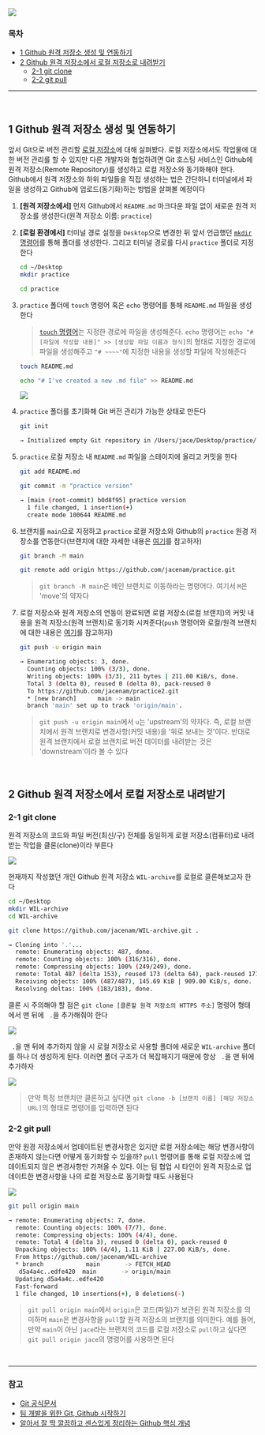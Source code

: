<img src="https://ifh.cc/g/Y4tH2V.png" style="max-width: 100%" align="center">

### 목차
- [1 Github 원격 저장소 생성 및 연동하기](#1-Github-원격-저장소-생성-및-연동하기)
- [2 Github 원격 저장소에서 로컬 저장소로 내려받기](#2-Github-원격-저장소에서-로컬-저장소로-내려받기)
  - [2-1 git clone](#2-1-git-clone)
  - [2-2 git pull](#2-2-git-pull)

***

<br>

## 1 Github 원격 저장소 생성 및 연동하기
앞서 Git으로 버전 관리할 [로컬 저장소](https://github.com/jacenam/WIL-archive/blob/main/Git/Git%20%EC%B4%88%EA%B8%B0%20%EC%84%A4%EC%A0%95%20%EB%B0%8F%20%EA%B8%B0%EC%B4%88%20%EB%AA%85%EB%A0%B9%EC%96%B4(feat.%20%EB%A1%9C%EC%BB%AC%20%EC%A0%80%EC%9E%A5%EC%86%8C).md#4-%EB%A1%9C%EC%BB%AC-%EC%A0%80%EC%9E%A5%EC%86%8C-%EC%83%9D%EC%84%B1-%EB%B0%8F-%EC%BB%A4%EB%B0%8B)에 대해 살펴봤다. 로컬 저장소에서도 작업물에 대한 버전 관리를 할 수 있지만 다른 개발자와 협업하려면 Git 호스팅 서비스인 Github에 원격 저장소(Remote Repository)를 생성하고 로컬 저장소와 동기화해야 한다. Github에서 원격 저장소와 하위 파일들을 직접 생성하는 법은 간단하니 터미널에서 파일을 생성하고 Github에 업로드(동기화)하는 방법을 살펴볼 예정이다

1. **[원격 저장소에서]** 먼저 Github에서 `README.md` 마크다운 파일 없이 새로운 원격 저장소를 생성한다(원격 저장소 이름: `practice`)

2. **[로컬 환경에서]** 터미널 경로 설정을 `Desktop`으로 변경한 뒤 앞서 언급했던 [`mkdir` 명령어](https://github.com/jacenam/WIL-archive/blob/main/Git/Git%20%EC%B4%88%EA%B8%B0%20%EC%84%A4%EC%A0%95%20%EB%B0%8F%20%EA%B8%B0%EC%B4%88%20%EB%AA%85%EB%A0%B9%EC%96%B4(feat.%20%EB%A1%9C%EC%BB%AC%20%EC%A0%80%EC%9E%A5%EC%86%8C).md#4-%EB%A1%9C%EC%BB%AC-%EC%A0%80%EC%9E%A5%EC%86%8C-%EC%83%9D%EC%84%B1-%EB%B0%8F-%EC%BB%A4%EB%B0%8B)를 통해 폴더를 생성한다. 그리고 터미널 경로를 다시 `practice` 폴더로 지정한다

    ```bash
    cd ~/Desktop
    mkdir practice
    
    cd practice
    ```

3. `practice` 폴더에 `touch` 명령어 혹은 `echo` 명령어를 통해 `README.md` 파일을 생성한다

    > [`touch` 명령어](https://github.com/jacenam/WIL-archive/blob/main/Git/Git%20%EC%B4%88%EA%B8%B0%20%EC%84%A4%EC%A0%95%20%EB%B0%8F%20%EA%B8%B0%EC%B4%88%20%EB%AA%85%EB%A0%B9%EC%96%B4(feat.%20%EB%A1%9C%EC%BB%AC%20%EC%A0%80%EC%9E%A5%EC%86%8C).md#4-2-%EB%A1%9C%EC%BB%AC-%EC%A0%80%EC%9E%A5%EC%86%8C%EC%97%90-%EC%BB%A4%EB%B0%8B%ED%95%98%EA%B8%B0)는 지정한 경로에 파일을 생성해준다. `echo` 명령어는 `echo "# [파일에 작성할 내용]" >> [생성할 파일 이름과 형식]`의 형태로 지정한 경로에 파일을 생성해주고 `"# ~~~~"`에 지정한 내용을 생성할 파일에 작성해준다

    ```bash 
    touch README.md
    
    echo "# I've created a new .md file" >> README.md
    ```
    
    <img src="https://ifh.cc/g/MLqjWV.png" style="max-width: 100%" align="center">    

4. `practice` 폴더를 초기화해 Git 버전 관리가 가능한 상태로 만든다

    ```bash
    git init
    
    → Initialized empty Git repository in /Users/jace/Desktop/practice/.git/
    ```

5. `practice` 로컬 저장소 내 `README.md` 파일을 스테이지에 올리고 커밋을 한다

    ```bash
    git add README.md
    
    git commit -m "practice version"
    
    → [main (root-commit) b0d8f95] practice version
      1 file changed, 1 insertion(+)
      create mode 100644 README.md
    ```
    
6. 브랜치를 `main`으로 지정하고 `practice` 로컬 저장소와 Github의 `practice` 원경 저장소를 연동한다(브랜치에 대한 자세한 내용은 [여기]()를 참고하자)

    ```bash 
    git branch -M main
    
    git remote add origin https://github.com/jacenam/practice.git
    ```
    
    > `git branch -M main`은 메인 브랜치로 이동하라는 명령어다. 여기서 `M`은 'move'의 약자다

7. 로컬 저장소와 원격 저장소의 연동이 완료되면 로컬 저장소(로컬 브랜치)의 커밋 내용을 원격 저장소(원격 브랜치)로 동기화 시켜준다(`push` 명령어와 로컬/원격 브랜치에 대한 내용은 [여기]()를 참고하자)

    ```bash
    git push -u origin main
    
    → Enumerating objects: 3, done.
      Counting objects: 100% (3/3), done.
      Writing objects: 100% (3/3), 211 bytes | 211.00 KiB/s, done.
      Total 3 (delta 0), reused 0 (delta 0), pack-reused 0
      To https://github.com/jacenam/practice2.git
      * [new branch]      main -> main
      branch 'main' set up to track 'origin/main'.
    ```
    
    > `git push -u origin main`에서 `u`는 'upstream'의 약자다. 즉, 로컬 브랜치에서 원격 브랜치로 변경사항(커밋 내용)을 '위로 보내는 것'이다. 반대로 원격 브랜치에서 로컬 브랜치로 버전 데이터를 내려받는 것은 'downstream'이라 볼 수 있다

<br>

## 2 Github 원격 저장소에서 로컬 저장소로 내려받기
### 2-1 git clone
원격 저장소의 코드와 파일 버전(최신/구) 전체를 동일하게 로컬 저장소(컴퓨터)로 내려받는 작업을 클론(clone)이라 부른다

<img src="https://ifh.cc/g/jOkDO5.jpg" style="max-width: 100%" align="center">

현재까지 작성했던 개인 Github 원격 저장소 `WIL-archive`를 로컬로 클론해보고자 한다

```bash 
cd ~/Desktop
mkdir WIL-archive
cd WIL-archive

git clone https://github.com/jacenam/WIL-archive.git .

→ Cloning into '.'...
  remote: Enumerating objects: 487, done.
  remote: Counting objects: 100% (316/316), done.
  remote: Compressing objects: 100% (249/249), done.
  remote: Total 487 (delta 153), reused 173 (delta 64), pack-reused 171
  Receiving objects: 100% (487/487), 145.69 KiB | 909.00 KiB/s, done.
  Resolving deltas: 100% (183/183), done.
```

클론 시 주의해야 할 점은 `git clone [클론할 원격 저장소의 HTTPS 주소]` 명령어 형태에서 맨 뒤에 ` .`을 추가해줘야 한다 

<img src="https://ifh.cc/g/Fcfl59.png" style="max-width: 100%" align="center">

` .`을 맨 뒤에 추가하지 않을 시 로컬 저장소로 사용할 폴더에 새로운 `WIL-archive` 폴더를 하나 더 생성하게 된다. 이러면 폴더 구조가 더 복잡해지기 때문에 항상 ` .`을 맨 뒤에 추가하자

<img src="https://ifh.cc/g/DpzsRn.png" style="max-width: 100%" align="center">

>  만약 특정 브랜치만 클론하고 싶다면 `git clone -b [브랜치 이름] [해당 저장소 URL]`의 형태로 명령어를 입력하면 된다



### 2-2 git pull

만약 원경 저장소에서 업데이트된 변경사항은 있지만 로컬 저장소에는 해당 변경사항이 존재하지 않는다면 어떻게 동기화할 수 있을까? `pull` 명령어를 통해 로컬 저장소에 업데이트되지 않은 변경사항만 가져올 수 있다. 이는 팀 협업 시 타인이 원격 저장소로 업데이트한 변경사항을 나의 로컬 저장소로 동기화할 때도 사용된다


<img src="https://ifh.cc/g/lr8dN3.jpg" style="max-width: 100%" align="center">

```bash
git pull origin main

→ remote: Enumerating objects: 7, done.
  remote: Counting objects: 100% (7/7), done.
  remote: Compressing objects: 100% (4/4), done.
  remote: Total 4 (delta 3), reused 0 (delta 0), pack-reused 0
  Unpacking objects: 100% (4/4), 1.11 KiB | 227.00 KiB/s, done.
  From https://github.com/jacenam/WIL-archive
  * branch            main       -> FETCH_HEAD
   d5a4a4c..edfe420  main       -> origin/main
  Updating d5a4a4c..edfe420
  Fast-forward
  1 file changed, 10 insertions(+), 8 deletions(-)
```

> `git pull origin main`에서 `origin`은 코드(파일)가 보관된 원격 저장소를 의미하며 `main`은 변경사항을 `pull`할 원격 저장소의 브랜치를 의미한다. 예를 들어, 만약 `main`이 아닌 `jace`라는 브랜치의 코드를 로컬 저장소로 `pull`하고 싶다면 `git pull origin jace`의 명령어를 사용하면 된다

<br>

***

### 참고
- [Git 공식문서](https://git-scm.com/docs)
- [팀 개발을 위한 Git, Github 시작하기](http://www.yes24.com/Product/Goods/85382769)
- [알아서 잘 딱 깔끔하고 센스있게 정리하는 Github 핵심 개념](https://m.yes24.com/Goods/Detail/108203273)
